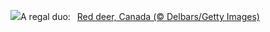 ![](https://www.bing.com/th?id=OHR.CanadaDeer_EN-GB7840896375_UHD.jpg&w=1000)A regal duo:&nbsp;&ensp;[Red deer, Canada (© Delbars/Getty Images)](https://www.bing.com/th?id=OHR.CanadaDeer_EN-GB7840896375_UHD.jpg)
<br><br/>
